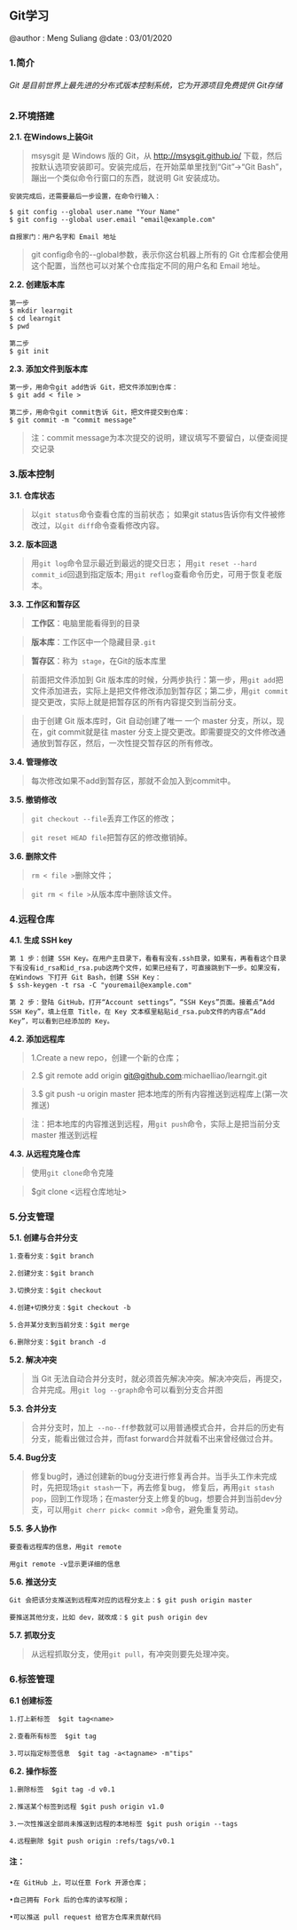 ## Git学习
@author : Meng Suliang
@date : 03/01/2020
### 1.简介
###### Git 是目前世界上最先进的分布式版本控制系统，它为开源项目免费提供 Git存储
### 2.环境搭建
**2.1. 在Windows上装Git**
> msysgit 是 Windows 版的 Git，从 http://msysgit.github.io/ 下载，然后按默认选项安装即可。安装完成后，在开始菜单里找到“Git”->“Git Bash”，蹦出一个类似命令行窗口的东西，就说明 Git 安装成功。

```
安装完成后，还需要最后一步设置，在命令行输入：

$ git config --global user.name "Your Name"
$ git config --global user.email "email@example.com"

自报家门：用户名字和 Email 地址
```
>git config命令的--global参数，表示你这台机器上所有的 Git 仓库都会使用这个配置，当然也可以对某个仓库指定不同的用户名和 Email 地址。

**2.2. 创建版本库**
```
第一步
$ mkdir learngit
$ cd learngit
$ pwd
```
 ```
 第二步
 $ git init
 ```
    
**2.3. 添加文件到版本库**
```
第一步，用命令git add告诉 Git，把文件添加到仓库：
$ git add < file >
```
```
第二步，用命令git commit告诉 Git，把文件提交到仓库：
$ git commit -m "commit message"
```

>注：commit message为本次提交的说明，建议填写不要留白，以便查阅提交记录


### 3.版本控制
**3.1. 仓库状态**
>以```git status```命令查看仓库的当前状态；
如果git status告诉你有文件被修改过，以```git diff```命令查看修改内容。

**3.2. 版本回退**
>用```git log```命令显示最近到最远的提交日志；
用```git reset --hard commit_id```回退到指定版本;
用```git reflog```查看命令历史，可用于恢复老版本。

**3.3. 工作区和暂存区**
>**工作区**：电脑里能看得到的目录

>**版本库**：工作区中一个隐藏目录```.git```

>**暂存区**：称为``` stage```，在Git的版本库里

>前面把文件添加到 Git 版本库的时候，分两步执行：第一步，用```git add```把文件添加进去，实际上是把文件修改添加到暂存区；第二步，用```git commit```提交更改，实际上就是把暂存区的所有内容提交到当前分支。

>由于创建 Git 版本库时，Git 自动创建了唯一 一个 master 分支，所以，现在，git commit就是往 master 分支上提交更改。即需要提交的文件修改通通放到暂存区，然后，一次性提交暂存区的所有修改。

**3.4. 管理修改**

>每次修改如果不add到暂存区，那就不会加入到commit中。

**3.5. 撤销修改**
>```git checkout --file```丢弃工作区的修改；

>```git reset HEAD file```把暂存区的修改撤销掉。

**3.6. 删除文件**
>```rm < file >```删除文件；

>```git rm < file >```从版本库中删除该文件。

### 4.远程仓库
**4.1. 生成 SSH key**
```
第 1 步：创建 SSH Key。在用户主目录下，看看有没有.ssh目录，如果有，再看看这个目录下有没有id_rsa和id_rsa.pub这两个文件，如果已经有了，可直接跳到下一步。如果没有，在Windows 下打开 Git Bash，创建 SSH Key：
$ ssh-keygen -t rsa -C "youremail@example.com"

第 2 步：登陆 GitHub，打开“Account settings”，“SSH Keys”页面。接着点“Add SSH Key”，填上任意 Title，在 Key 文本框里粘贴id_rsa.pub文件的内容点“Add Key”，可以看到已经添加的 Key。
```
**4.2. 添加远程库**
>1.Create a new repo，创建一个新的仓库；

>2.$ git remote add origin git@github.com:michaelliao/learngit.git

>3.$ git push -u origin master 把本地库的所有内容推送到远程库上(第一次推送)

>注：把本地库的内容推送到远程，用```git push```命令，实际上是把当前分支 master 推送到远程

**4.3. 从远程克隆仓库**
>使用```git clone```命令克隆

>$git clone <远程仓库地址> 

### 5.分支管理
**5.1. 创建与合并分支**
```
1.查看分支：$git branch

2.创建分支：$git branch

3.切换分支：$git checkout

4.创建+切换分支：$git checkout -b

5.合并某分支到当前分支：$git merge

6.删除分支：$git branch -d
```
**5.2. 解决冲突**
>当 Git 无法自动合并分支时，就必须首先解决冲突。解决冲突后，再提交，合并完成。用```git log --graph```命令可以看到分支合并图

**5.3. 合并分支**
>合并分支时，加上``` --no--ff```参数就可以用普通模式合并，合并后的历史有分支，能看出做过合并，而fast forward合并就看不出来曾经做过合并。

**5.4. Bug分支**
>修复bug时，通过创建新的bug分支进行修复再合并。当手头工作未完成时，先把现场```git stash```一下，再去修复bug， 修复后，再用```git stash pop```，回到工作现场；在master分支上修复的bug，想要合并到当前dev分支，可以用```git cherr pick< commit >```命令，避免重复劳动。

**5.5. 多人协作**
```
要查看远程库的信息，用git remote

用git remote -v显示更详细的信息

```
**5.6. 推送分支**
```
Git 会把该分支推送到远程库对应的远程分支上：$ git push origin master

要推送其他分支，比如 dev，就改成：$ git push origin dev
```
**5.7. 抓取分支**
>从远程抓取分支，使用```git pull```，有冲突则要先处理冲突。

### 6.标签管理
**6.1 创建标签**
```
1.打上新标签  $git tag<name> 

2.查看所有标签  $git tag  

3.可以指定标签信息  $git tag -a<tagname> -m"tips"  
```
**6.2. 操作标签**
```
1.删除标签  $git tag -d v0.1  

2.推送某个标签到远程 $git push origin v1.0 

3.一次性推送全部尚未推送到远程的本地标签 $git push origin --tags 

4.远程删除 $git push origin :refs/tags/v0.1
```

#### 注：
```
•在 GitHub 上，可以任意 Fork 开源仓库；

•自己拥有 Fork 后的仓库的读写权限；

•可以推送 pull request 给官方仓库来贡献代码
```

